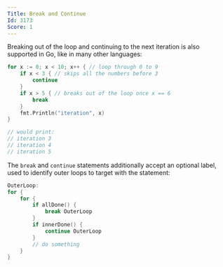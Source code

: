 ```yaml
---
Title: Break and Continue
Id: 3173
Score: 1
---
```

Breaking out of the loop and continuing to the next iteration is also supported in Go, like in many other languages:

```go
for x := 0; x < 10; x++ { // loop through 0 to 9
    if x < 3 { // skips all the numbers before 3
        continue
    }
    if x > 5 { // breaks out of the loop once x == 6
        break
    }
    fmt.Println("iteration", x)
}

// would print:
// iteration 3
// iteration 4
// iteration 5
```

The `break` and `continue` statements additionally accept an optional label, used to identify outer loops to target with the statement:

```go
OuterLoop:
for {
    for {
        if allDone() {
            break OuterLoop
        }
        if innerDone() {
            continue OuterLoop
        }
        // do something
    }
}
```
